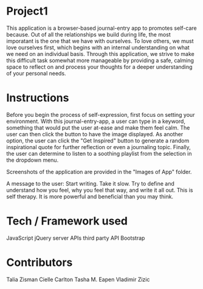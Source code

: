 # Project1
This application is a browser-based journal-entry app to promotes self-care because. Out of all the relationships we build during life, the most imporatant is the one that we have with ourselves. To love others, we must love ourselves first, which begins with an internal understanding on what we need on an individual basis. Through this application, we strive to make this difficult task somewhat more manageable by providing a safe, calming space to reflect on and process your thoughts for a deeper understanding of your personal needs.

# Instructions
Before you begin the process of self-expression, first focus on setting your environment. With this journal-entry-app, a user can type in a keyword, something that would put the user at-ease and make them feel calm. The user can then click the button to have the image displayed. As another option, the user can click the "Get Inspired" button to generate a random inspirational quote for further reflection or even a journaling topic. Finally, the user can determine to listen to a soothing playlist from the selection in the dropdown menu.

Screenshots of the application are provided in the "Images of App" folder.

A message to the user: Start writing. Take it slow. Try to define and understand how you feel, why you feel that way, and write it all out. This is self therapy. It is more powerful and beneficial than you may think.

# Tech / Framework used
JavaScript
jQuery
server APIs
third party API
Bootstrap

# Contributors
Talia Zisman
Cielle Carlton
Tasha M. Eapen
Vladimir Zizic